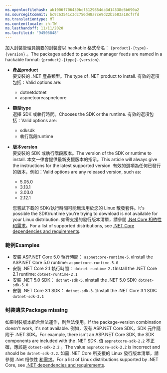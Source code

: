 ```yaml
---
ms.openlocfilehash: ab1006f706439bcf5129854da3d14538e5b690a2
ms.sourcegitcommit: bc9c63541c3dc756d48a7ce9d22b5583a18cf7fd
ms.translationtype: MT
ms.contentlocale: zh-TW
ms.lasthandoff: 11/11/2020
ms.locfileid: "94506848"
---
```


<span data-ttu-id="7d30f-101">加入封裝管理員摘要的封裝會以 hackable 格式命名： `{product}-{type}-{version}` 。</span><span class="sxs-lookup"><span data-stu-id="7d30f-101">The packages added to package manager feeds are named in a hackable format: `{product}-{type}-{version}`.</span></span>

- <span data-ttu-id="7d30f-102">**產品**</span><span class="sxs-lookup"><span data-stu-id="7d30f-102">**product**</span></span>\
<span data-ttu-id="7d30f-103">要安裝的 .NET 產品類型。</span><span class="sxs-lookup"><span data-stu-id="7d30f-103">The type of .NET product to install.</span></span> <span data-ttu-id="7d30f-104">有效的選項包括：</span><span class="sxs-lookup"><span data-stu-id="7d30f-104">Valid options are:</span></span>

  - <span data-ttu-id="7d30f-105">dotnet</span><span class="sxs-lookup"><span data-stu-id="7d30f-105">dotnet</span></span>
  - <span data-ttu-id="7d30f-106">aspnetcore</span><span class="sxs-lookup"><span data-stu-id="7d30f-106">aspnetcore</span></span>

- <span data-ttu-id="7d30f-107">**類型**</span><span class="sxs-lookup"><span data-stu-id="7d30f-107">**type**</span></span>\
<span data-ttu-id="7d30f-108">選擇 SDK 或執行時間。</span><span class="sxs-lookup"><span data-stu-id="7d30f-108">Chooses the SDK or the runtime.</span></span> <span data-ttu-id="7d30f-109">有效的選項包括：</span><span class="sxs-lookup"><span data-stu-id="7d30f-109">Valid options are:</span></span>

  - <span data-ttu-id="7d30f-110">sdk</span><span class="sxs-lookup"><span data-stu-id="7d30f-110">sdk</span></span>
  - <span data-ttu-id="7d30f-111">執行階段</span><span class="sxs-lookup"><span data-stu-id="7d30f-111">runtime</span></span>

- <span data-ttu-id="7d30f-112">**版本**</span><span class="sxs-lookup"><span data-stu-id="7d30f-112">**version**</span></span>\
<span data-ttu-id="7d30f-113">要安裝的 SDK 或執行階段版本。</span><span class="sxs-lookup"><span data-stu-id="7d30f-113">The version of the SDK or runtime to install.</span></span> <span data-ttu-id="7d30f-114">本文一律會提供最新支援版本的指示。</span><span class="sxs-lookup"><span data-stu-id="7d30f-114">This article will always give the instructions for the latest supported version.</span></span> <span data-ttu-id="7d30f-115">有效的選項為任何已發行的版本，例如：</span><span class="sxs-lookup"><span data-stu-id="7d30f-115">Valid options are any released version, such as:</span></span>

  - <span data-ttu-id="7d30f-116">5.0</span><span class="sxs-lookup"><span data-stu-id="7d30f-116">5.0</span></span>
  - <span data-ttu-id="7d30f-117">3.1</span><span class="sxs-lookup"><span data-stu-id="7d30f-117">3.1</span></span>
  - <span data-ttu-id="7d30f-118">3.0</span><span class="sxs-lookup"><span data-stu-id="7d30f-118">3.0</span></span>
  - <span data-ttu-id="7d30f-119">2.1</span><span class="sxs-lookup"><span data-stu-id="7d30f-119">2.1</span></span>

  <span data-ttu-id="7d30f-120">您嘗試下載的 SDK/執行時間可能無法用於您的 Linux 散發套件。</span><span class="sxs-lookup"><span data-stu-id="7d30f-120">It's possible the SDK/runtime you're trying to download is not available for your Linux distribution.</span></span> <span data-ttu-id="7d30f-121">如需支援的發行版本清單，請參閱 [.Net Core 相依性和需求](../linux.md)。</span><span class="sxs-lookup"><span data-stu-id="7d30f-121">For a list of supported distributions, see [.NET Core dependencies and requirements](../linux.md).</span></span>

### <a name="examples"></a><span data-ttu-id="7d30f-122">範例</span><span class="sxs-lookup"><span data-stu-id="7d30f-122">Examples</span></span>

- <span data-ttu-id="7d30f-123">安裝 ASP.NET Core 5.0 執行時間： `aspnetcore-runtime-5.0`</span><span class="sxs-lookup"><span data-stu-id="7d30f-123">Install the ASP.NET Core 5.0 runtime: `aspnetcore-runtime-5.0`</span></span>
- <span data-ttu-id="7d30f-124">安裝 .NET Core 2.1 執行時間： `dotnet-runtime-2.1`</span><span class="sxs-lookup"><span data-stu-id="7d30f-124">Install the .NET Core 2.1 runtime: `dotnet-runtime-2.1`</span></span>
- <span data-ttu-id="7d30f-125">安裝 .NET 5.0 SDK： `dotnet-sdk-5.0`</span><span class="sxs-lookup"><span data-stu-id="7d30f-125">Install the .NET 5.0 SDK: `dotnet-sdk-5.0`</span></span>
- <span data-ttu-id="7d30f-126">安裝 .NET Core 3.1 SDK： `dotnet-sdk-3.1`</span><span class="sxs-lookup"><span data-stu-id="7d30f-126">Install the .NET Core 3.1 SDK: `dotnet-sdk-3.1`</span></span>

### <a name="package-missing"></a><span data-ttu-id="7d30f-127">封裝遺失</span><span class="sxs-lookup"><span data-stu-id="7d30f-127">Package missing</span></span>

<span data-ttu-id="7d30f-128">如果封裝版本組合無法運作，則無法使用。</span><span class="sxs-lookup"><span data-stu-id="7d30f-128">If the package-version combination doesn't work, it's not available.</span></span> <span data-ttu-id="7d30f-129">例如，沒有 ASP.NET Core SDK，SDK 元件隨附于 .NET SDK。</span><span class="sxs-lookup"><span data-stu-id="7d30f-129">For example, there isn't an ASP.NET Core SDK, the SDK components are included with the .NET SDK.</span></span> <span data-ttu-id="7d30f-130">值 `aspnetcore-sdk-2.2` 不正確，應該是 `dotnet-sdk-2.2` 。</span><span class="sxs-lookup"><span data-stu-id="7d30f-130">The value `aspnetcore-sdk-2.2` is incorrect and should be `dotnet-sdk-2.2`.</span></span> <span data-ttu-id="7d30f-131">如需 .NET Core 所支援的 Linux 發行版本清單，請參閱 .Net 相依性 [和需求](../linux.md)。</span><span class="sxs-lookup"><span data-stu-id="7d30f-131">For a list of Linux distributions supported by .NET Core, see [.NET dependencies and requirements](../linux.md).</span></span>
